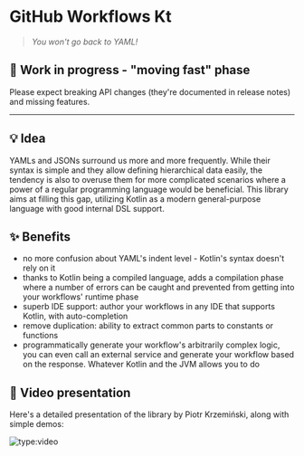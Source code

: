 # GitHub Workflows Kt

> _You won't go back to YAML!_

## 🧪 Work in progress - "moving fast" phase

Please expect breaking API changes (they're documented in release notes) and missing features.

---

## 💡 Idea

YAMLs and JSONs surround us more and more frequently. While their syntax is simple and they allow defining hierarchical
data easily, the tendency is also to overuse them for more complicated scenarios where a power of a regular programming
language would be beneficial. This library aims at filling this gap, utilizing Kotlin as a modern general-purpose
language with good internal DSL support.

## ✨ Benefits

* no more confusion about YAML's indent level - Kotlin's syntax doesn't rely on it
* thanks to Kotlin being a compiled language, adds a compilation phase where a number of errors can be caught and
  prevented from getting into your workflows' runtime phase
* superb IDE support: author your workflows in any IDE that supports Kotlin, with auto-completion
* remove duplication: ability to extract common parts to constants or functions
* programmatically generate your workflow's arbitrarily complex logic, you can even call an external service and
  generate your workflow based on the response. Whatever Kotlin and the JVM allows you to do

## 🎥 Video presentation

Here's a detailed presentation of the library by Piotr Krzemiński, along with simple demos:

![type:video](https://www.youtube.com/embed/jrDQXqQicek)
